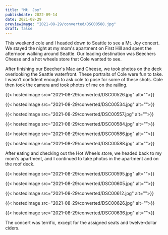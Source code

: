 ```yaml
---
title: "Mt. Joy"
publishdate: 2022-09-14
date: 2021-08-29
previewimage: "2021-08-29/converted/DSC00588.jpg"
draft: false
---
```


This weekend cole and I headed down to Seattle to see a Mt. Joy concert.  We stayed the night at my mom's apartment on First Hill and spent the afternoon walking around Seattle.  Our leading destination was Beechers Cheese and a hot wheels store that Cole wanted to see.

After finishing our Beecher's Mac and Cheese, we took photos on the deck overlooking the Seattle waterfront.  These portraits of Cole were fun to take.  I wasn't confident enough to ask cole to pose for some of these shots.  Cole then took the camera and took photos of me on the railing.

{{< hostedimage src="2021-08-29/converted/DSC00526.jpg" alt="">}}

{{< hostedimage src="2021-08-29/converted/DSC00534.jpg" alt="">}}

{{< hostedimage src="2021-08-29/converted/DSC00557.jpg" alt="">}}

{{< hostedimage src="2021-08-29/converted/DSC00584.jpg" alt="">}}

{{< hostedimage src="2021-08-29/converted/DSC00586.jpg" alt="">}}

{{< hostedimage src="2021-08-29/converted/DSC00588.jpg" alt="">}}

After eating and checking out the Hot Wheels store, we headed back to my mom's apartment, and I continued to take photos in the apartment and on the roof deck.

{{< hostedimage src="2021-08-29/converted/DSC00595.jpg" alt="">}}

{{< hostedimage src="2021-08-29/converted/DSC00605.jpg" alt="">}}

{{< hostedimage src="2021-08-29/converted/DSC00612.jpg" alt="">}}

{{< hostedimage src="2021-08-29/converted/DSC00626.jpg" alt="">}}

{{< hostedimage src="2021-08-29/converted/DSC00636.jpg" alt="">}}

The concert was terrific, except for the assigned seats and twelve-dollar ciders.